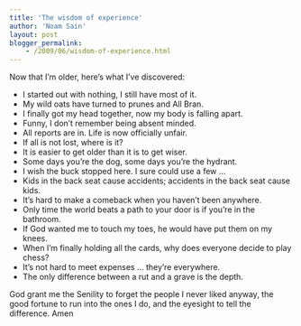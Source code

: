 ```yaml
---
title: 'The wisdom of experience'
author: 'Noam Sain'
layout: post
blogger_permalink:
    - /2009/06/wisdom-of-experience.html
---
```


Now that I’m older, here’s what I’ve discovered:

- I started out with nothing, I still have most of it.
- My wild oats have turned to prunes and All Bran.
- I finally got my head together, now my body is falling apart.
- Funny, I don’t remember being absent minded.
- All reports are in. Life is now officially unfair.
- If all is not lost, where is it?
- It is easier to get older than it is to get wiser.
- Some days you’re the dog, some days you’re the hydrant.
- I wish the buck stopped here. I sure could use a few …
- Kids in the back seat cause accidents; accidents in the back seat cause kids.
- It’s hard to make a comeback when you haven’t been anywhere.
- Only time the world beats a path to your door is if you’re in the bathroom.
- If God wanted me to touch my toes, he would have put them on my knees.
- When I’m finally holding all the cards, why does everyone decide to play chess?
- It’s not hard to meet expenses … they’re everywhere.
- The only difference between a rut and a grave is the depth.

God grant me the Senility to forget the people I never liked anyway, the good fortune to run into the ones I do, and the eyesight to tell the difference. Amen